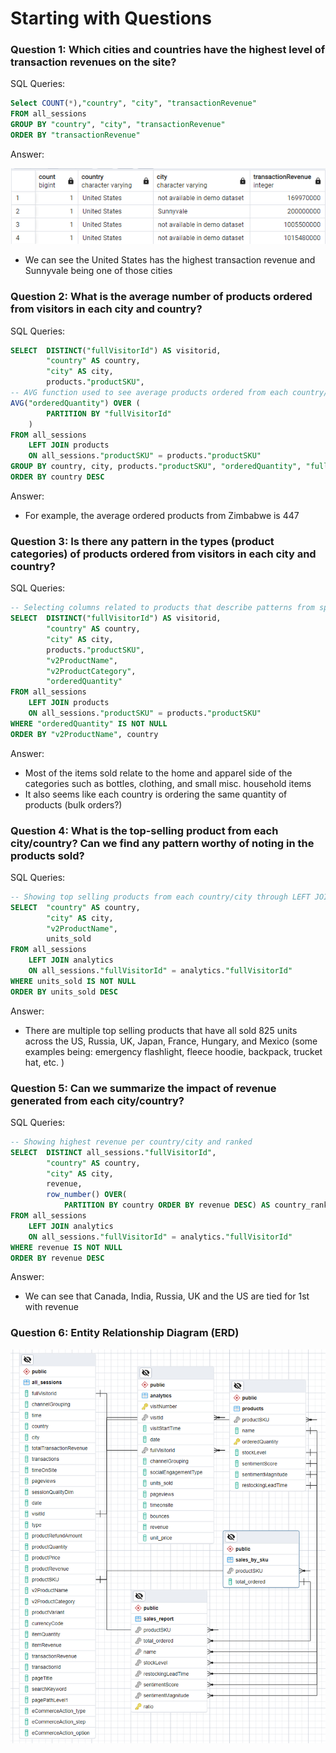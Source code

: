 # Starting with Questions

    
### **Question 1: Which cities and countries have the highest level of transaction revenues on the site?**


SQL Queries:
```SQL
Select COUNT(*),"country", "city", "transactionRevenue"
FROM all_sessions
GROUP BY "country", "city", "transactionRevenue"
ORDER BY "transactionRevenue"
```


Answer:

![revenue](../images/revenue.png)

- We can see the United States has the highest transaction revenue and Sunnyvale being one of those cities



### **Question 2: What is the average number of products ordered from visitors in each city and country?**


SQL Queries:
```SQL
SELECT  DISTINCT("fullVisitorId") AS visitorid, 
		"country" AS country, 
		"city" AS city, 
		products."productSKU", 
-- AVG function used to see average products ordered from each country/city
AVG("orderedQuantity") OVER (
		PARTITION BY "fullVisitorId"
	)
FROM all_sessions
	LEFT JOIN products
	ON all_sessions."productSKU" = products."productSKU"
GROUP BY country, city, products."productSKU", "orderedQuantity", "fullVisitorId"
ORDER BY country DESC
```
Answer: 

- For example, the average ordered products from Zimbabwe is 447





### **Question 3: Is there any pattern in the types (product categories) of products ordered from visitors in each city and country?**


SQL Queries:
```SQL
-- Selecting columns related to products that describe patterns from specific countries/cities
SELECT  DISTINCT("fullVisitorId") AS visitorid, 
		"country" AS country, 
		"city" AS city, 
		products."productSKU",
		"v2ProductName",
		"v2ProductCategory",
		"orderedQuantity"
FROM all_sessions
	LEFT JOIN products
	ON all_sessions."productSKU" = products."productSKU"
WHERE "orderedQuantity" IS NOT NULL
ORDER BY "v2ProductName", country 

```


Answer: 
        
- Most of the items sold relate to the home and apparel side of the categories such as bottles, clothing, and small misc. household items   
- It also seems like each country is ordering the same quantity of products (bulk orders?)






### **Question 4: What is the top-selling product from each city/country? Can we find any pattern worthy of noting in the products sold?**


SQL Queries:
```SQL
-- Showing top selling products from each country/city through LEFT JOIN
SELECT	"country" AS country, 
		"city" AS city, 
		"v2ProductName",
		units_sold
FROM all_sessions
	LEFT JOIN analytics
	ON all_sessions."fullVisitorId" = analytics."fullVisitorId"
WHERE units_sold IS NOT NULL
ORDER BY units_sold DESC
```
Answer:
- There are multiple top selling products that have all sold 825 units across the US, Russia, UK, Japan, France, Hungary, and Mexico (some examples being: emergency flashlight, fleece hoodie, backpack, trucket hat, etc. )





### **Question 5: Can we summarize the impact of revenue generated from each city/country?**

SQL Queries:
```SQL
-- Showing highest revenue per country/city and ranked
SELECT	DISTINCT all_sessions."fullVisitorId",
		"country" AS country, 
		"city" AS city, 
		revenue,
		row_number() OVER(
			PARTITION BY country ORDER BY revenue DESC) AS country_rank
FROM all_sessions
	LEFT JOIN analytics
	ON all_sessions."fullVisitorId" = analytics."fullVisitorId"
WHERE revenue IS NOT NULL
ORDER BY revenue DESC
```


Answer:
- We can see that Canada, India, Russia, UK and the US are tied for 1st with revenue 

### **Question 6: Entity Relationship Diagram (ERD)**
![q1_pic](./Images/ERD.png)






